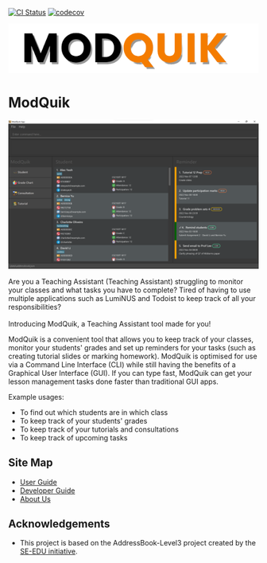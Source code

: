 [![CI Status](https://github.com/AY2223S1-CS2103T-W17-3/tp/workflows/Java%20CI/badge.svg)](https://github.com/AY2223S1-CS2103T-W17-3/tp/actions)
[![codecov](https://codecov.io/gh/AY2223S1-CS2103T-W17-3/tp/branch/master/graph/badge.svg?token=9M3PU7F9CR)](https://codecov.io/gh/AY2223S1-CS2103T-W17-3/tp)

<p align="center">
  <img src="docs/images/ModQuikLogo.png"/>
</p>

# ModQuik

![Ui](docs/images/Ui.png)

Are you a Teaching Assistant (Teaching Assistant) struggling to monitor your classes and what tasks you have to complete?
Tired of having to use multiple applications such as LumiNUS and Todoist to keep track of all your responsibilities? <br>
<br>
Introducing ModQuik, a Teaching Assistant tool made for you!

ModQuik is a convenient tool that allows you to keep track of your classes, monitor your students' grades and set up reminders for your tasks (such as creating tutorial slides or marking homework).
ModQuik is optimised for use via a Command Line Interface (CLI) while still having the benefits of a Graphical User Interface (GUI).
If you can type fast, ModQuik can get your lesson management tasks done faster than traditional GUI apps.

Example usages:
  * To find out which students are in which class
  * To keep track of your students' grades
  * To keep track of your tutorials and consultations
  * To keep track of upcoming tasks

## Site Map
- [User Guide](https://ay2223s1-cs2103t-w17-3.github.io/tp/UserGuide.html)
- [Developer Guide](https://ay2223s1-cs2103t-w17-3.github.io/tp/DeveloperGuide.html)
- [About Us](https://ay2223s1-cs2103t-w17-3.github.io/tp/AboutUs.html)

## Acknowledgements
* This project is based on the AddressBook-Level3 project created by the [SE-EDU initiative](https://se-education.org).
